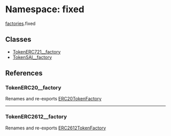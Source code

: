# Namespace: fixed

[factories](factories.md).fixed

## Classes

- [TokenERC721\_\_factory](../classes/factories.fixed.TokenERC721__factory.md)
- [TokenSAI\_\_factory](../classes/factories.fixed.TokenSAI__factory.md)

## References

### TokenERC20\_\_factory

Renames and re-exports [ERC20TokenFactory](../classes/ERC20TokenFactory.md)

___

### TokenERC2612\_\_factory

Renames and re-exports [ERC2612TokenFactory](../classes/ERC2612TokenFactory.md)
